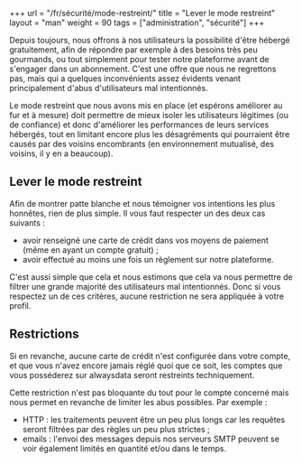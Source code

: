 +++
url = "/fr/sécurité/mode-restreint/"
title = "Lever le mode restreint"
layout = "man"
weight = 90
tags = ["administration", "sécurité"]
+++

Depuis toujours, nous offrons à nos utilisateurs la possibilité d'être hébergé gratuitement, afin de répondre par exemple à des besoins très peu gourmands, ou tout simplement pour tester notre plateforme avant de s'engager dans un abonnement. C'est une offre que nous ne regrettons pas, mais qui a quelques inconvénients assez évidents venant principalement d'abus d'utilisateurs mal intentionnés.

Le mode restreint que nous avons mis en place (et espérons améliorer au fur et à mesure) doit permettre de mieux isoler les utilisateurs légitimes (ou de confiance) et donc d'améliorer les performances de leurs services hébergés, tout en limitant encore plus les désagréments qui pourraient être causés par des voisins encombrants (en environnement mutualisé, des voisins, il y en a beaucoup).

## Lever le mode restreint

Afin de montrer patte blanche et nous témoigner vos intentions les plus honnêtes, rien de plus simple. Il vous faut respecter un des deux cas suivants :

- avoir renseigné une carte de crédit dans vos moyens de paiement (même en ayant un compte gratuit) ;
- avoir effectué au moins une fois un règlement sur notre plateforme.

C'est aussi simple que cela et nous estimons que cela va nous permettre de filtrer une grande majorité des utilisateurs mal intentionnés. Donc si vous respectez un de ces critères, aucune restriction ne sera appliquée à votre profil.

## Restrictions

Si en revanche, aucune carte de crédit n'est configurée dans votre compte, et que vous n'avez encore jamais réglé quoi que ce soit, les comptes que vous posséderez sur alwaysdata seront restreints techniquement.

Cette restriction n'est pas bloquante du tout pour le compte concerné mais nous permet en revanche de limiter les abus possibles. Par exemple :

- HTTP : les traitements peuvent être un peu plus longs car les requêtes seront filtrées par des règles un peu plus strictes ;
- emails : l'envoi des messages depuis nos serveurs SMTP peuvent se voir également limités en quantité et/ou dans le temps.

